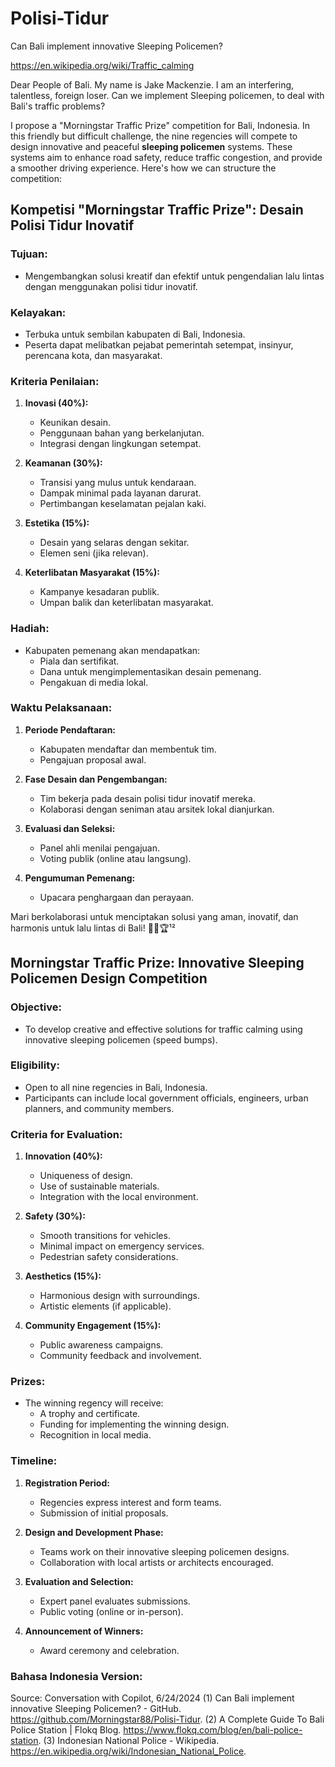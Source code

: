 # Polisi-Tidur

Can Bali implement innovative Sleeping Policemen?

https://en.wikipedia.org/wiki/Traffic_calming

Dear People of Bali. My name is Jake Mackenzie. I am an interfering, talentless, foreign loser. 
Can we implement Sleeping policemen, to deal with Bali's traffic problems?

I propose a "Morningstar Traffic Prize" competition for Bali, Indonesia. In this friendly but difficult challenge, the nine regencies will compete to design innovative and peaceful **sleeping policemen** systems. These systems aim to enhance road safety, reduce traffic congestion, and provide a smoother driving experience. Here's how we can structure the competition:

## Kompetisi "Morningstar Traffic Prize": Desain Polisi Tidur Inovatif

### Tujuan:
- Mengembangkan solusi kreatif dan efektif untuk pengendalian lalu lintas dengan menggunakan polisi tidur inovatif.

### Kelayakan:
- Terbuka untuk sembilan kabupaten di Bali, Indonesia.
- Peserta dapat melibatkan pejabat pemerintah setempat, insinyur, perencana kota, dan masyarakat.

### Kriteria Penilaian:
1. **Inovasi (40%):**
   - Keunikan desain.
   - Penggunaan bahan yang berkelanjutan.
   - Integrasi dengan lingkungan setempat.

2. **Keamanan (30%):**
   - Transisi yang mulus untuk kendaraan.
   - Dampak minimal pada layanan darurat.
   - Pertimbangan keselamatan pejalan kaki.

3. **Estetika (15%):**
   - Desain yang selaras dengan sekitar.
   - Elemen seni (jika relevan).

4. **Keterlibatan Masyarakat (15%):**
   - Kampanye kesadaran publik.
   - Umpan balik dan keterlibatan masyarakat.

### Hadiah:
- Kabupaten pemenang akan mendapatkan:
  - Piala dan sertifikat.
  - Dana untuk mengimplementasikan desain pemenang.
  - Pengakuan di media lokal.

### Waktu Pelaksanaan:
1. **Periode Pendaftaran:**
   - Kabupaten mendaftar dan membentuk tim.
   - Pengajuan proposal awal.

2. **Fase Desain dan Pengembangan:**
   - Tim bekerja pada desain polisi tidur inovatif mereka.
   - Kolaborasi dengan seniman atau arsitek lokal dianjurkan.

3. **Evaluasi dan Seleksi:**
   - Panel ahli menilai pengajuan.
   - Voting publik (online atau langsung).

4. **Pengumuman Pemenang:**
   - Upacara penghargaan dan perayaan.

Mari berkolaborasi untuk menciptakan solusi yang aman, inovatif, dan harmonis untuk lalu lintas di Bali! 🚗🌴🏆¹²




## Morningstar Traffic Prize: Innovative Sleeping Policemen Design Competition

### Objective:
- To develop creative and effective solutions for traffic calming using innovative sleeping policemen (speed bumps).

### Eligibility:
- Open to all nine regencies in Bali, Indonesia.
- Participants can include local government officials, engineers, urban planners, and community members.

### Criteria for Evaluation:
1. **Innovation (40%):**
   - Uniqueness of design.
   - Use of sustainable materials.
   - Integration with the local environment.

2. **Safety (30%):**
   - Smooth transitions for vehicles.
   - Minimal impact on emergency services.
   - Pedestrian safety considerations.

3. **Aesthetics (15%):**
   - Harmonious design with surroundings.
   - Artistic elements (if applicable).

4. **Community Engagement (15%):**
   - Public awareness campaigns.
   - Community feedback and involvement.

### Prizes:
- The winning regency will receive:
  - A trophy and certificate.
  - Funding for implementing the winning design.
  - Recognition in local media.

### Timeline:
1. **Registration Period:**
   - Regencies express interest and form teams.
   - Submission of initial proposals.

2. **Design and Development Phase:**
   - Teams work on their innovative sleeping policemen designs.
   - Collaboration with local artists or architects encouraged.

3. **Evaluation and Selection:**
   - Expert panel evaluates submissions.
   - Public voting (online or in-person).

4. **Announcement of Winners:**
   - Award ceremony and celebration.

### Bahasa Indonesia Version:

Source: Conversation with Copilot, 6/24/2024
(1) Can Bali implement innovative Sleeping Policemen? - GitHub. https://github.com/Morningstar88/Polisi-Tidur.
(2) A Complete Guide To Bali Police Station | Flokq Blog. https://www.flokq.com/blog/en/bali-police-station.
(3) Indonesian National Police - Wikipedia. https://en.wikipedia.org/wiki/Indonesian_National_Police.
